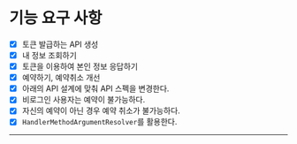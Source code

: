 # 기능 요구 사항

- [x] 토큰 발급하는 API 생성
- [x] 내 정보 조회하기
- [x] 토큰을 이용하여 본인 정보 응답하기
- [x] 예약하기, 예약취소 개선
- [x] 아래의 API 설계에 맞춰 API 스펙을 변경한다.
- [x] 비로그인 사용자는 예약이 불가능하다.
- [x] 자신의 예약이 아닌 경우 예약 취소가 불가능하다.
- [x] `HandlerMethodArgumentResolver`를 활용한다.

---

